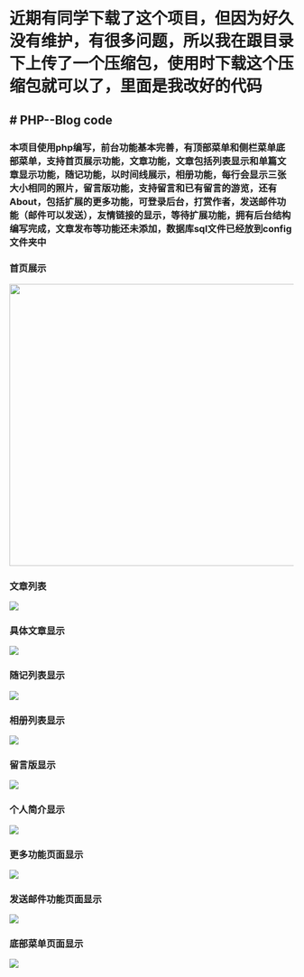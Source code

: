 # 近期有同学下载了这个项目，但因为好久没有维护，有很多问题，所以我在跟目录下上传了一个压缩包，使用时下载这个压缩包就可以了，里面是我改好的代码

## # PHP--Blog code
### 本项目使用php编写，前台功能基本完善，有顶部菜单和侧栏菜单底部菜单，支持首页展示功能，文章功能，文章包括列表显示和单篇文章显示功能，随记功能，以时间线展示，相册功能，每行会显示三张大小相同的照片，留言版功能，支持留言和已有留言的游览，还有About，包括扩展的更多功能，可登录后台，打赏作者，发送邮件功能（邮件可以发送），友情链接的显示，等待扩展功能，拥有后台结构编写完成，文章发布等功能还未添加，数据库sql文件已经放到config文件夹中

### 首页展示

<img src="http://blog-1252406596.costj.myqcloud.com/githubblog/blog1.png" width="1000" height="500"/>

### 文章列表

![](http://blog-1252406596.costj.myqcloud.com/githubblog/blog2.png)

### 具体文章显示

![](http://blog-1252406596.costj.myqcloud.com/githubblog/blog10.png)

### 随记列表显示

![](http://blog-1252406596.costj.myqcloud.com/githubblog/blog3.png)

### 相册列表显示

![](http://blog-1252406596.costj.myqcloud.com/githubblog/blog4.png)
### 留言版显示

![](http://blog-1252406596.costj.myqcloud.com/githubblog/blog5.png)
### 个人简介显示

![](http://blog-1252406596.costj.myqcloud.com/githubblog/blog6.png)
### 更多功能页面显示

![](http://blog-1252406596.costj.myqcloud.com/githubblog/blog7.png)
### 发送邮件功能页面显示

![](http://blog-1252406596.costj.myqcloud.com/githubblog/blog8.png)
### 底部菜单页面显示

![](http://blog-1252406596.costj.myqcloud.com/githubblog/blog9.png)
